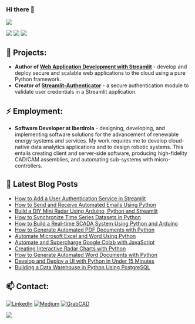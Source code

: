 <!--
# Mohammad Khorasani <!-- ![](https://visitor-badge.glitch.me/badge?page_id=mkhorasani.mkhorasani)
| <a href="https://github.com/mkhorasani/github-readme-stats"><img align="center" src="https://github-readme-stats.vercel.app/api?username=mkhorasani&show_icons=true&hide_title=true&include_all_commits=true&theme=bluefy&hide_border=true" /></a> | <a href="https://github.com/mkhorasani/github-readme-stats"><img align="center" src="https://github-readme-stats.vercel.app/api/top-langs/?username=mkhorasani&layout=compact&theme=bluefy&hide_border=true" /></a> |
| ------------- | ------------- |
-->

### Hi there 👋 
![](https://komarev.com/ghpvc/?username=mkhorasani&color=blue)

![](http://github-profile-summary-cards.vercel.app/api/cards/profile-details?username=mkhorasani&theme=default)
![](http://github-profile-summary-cards.vercel.app/api/cards/stats?username=mkhorasani&theme=default&) ![](http://github-profile-summary-cards.vercel.app/api/cards/productive-time?username=mkhorasani&theme=default&utcOffset=3)

<!--
**mkhorasani/mkhorasani** is a ✨ _special_ ✨ repository because its `README.md` (this file) appears on your GitHub profile.

Here are some ideas to get you started:

- 🌱 I’m currently learning ...
- 👯 I’m looking to collaborate on ...
- 🤔 I’m looking for help with ...
- 💬 Ask me about ...
- 📫 How to reach me: ...
- 😄 Pronouns: ...
- ⚡ Fun fact: ...
-->

## 🌱 Projects:
- **Author of [Web Application Development with Streamlit](https://www.amazon.com/Web-Application-Development-Streamlit-Applications/dp/1484281101?&linkCode=sl1&tag=mkhorasani09-20&linkId=8b8f63575c293b8a6eb73a4927190b97&language=en_US&ref_=as_li_ss_tl)** - develop and deploy secure and scalable web applications to the cloud using a pure Python framework.
- **Creator of [Streamlit-Authenticator](https://github.com/mkhorasani/Streamlit-Authenticator)** - a secure authentication module to validate user credentials in a Streamlit application.
<!-- - **Founder of [DummyLearn](https://mmd93k.wixsite.com/website-5)** - a free online machine learning platform. All plug & play without any coding, orchestration, or overhead. -->

## ⚡ Employment:
- **Software Developer at Iberdrola** - designing, developing, and implementing software solutions for the advancement of renewable energy systems and services. My work requires me to develop cloud-native data analytics applications and to design robotic systems. This entails creating client and server-side software, producing high-fidelity CAD/CAM assemblies, and automating sub-systems with micro-controllers.

## 📕 Latest Blog Posts
 - [How to Add a User Authentication Service in Streamlit](https://towardsdatascience.com/how-to-add-a-user-authentication-service-in-streamlit-a8b93bf02031)
 - [How to Send and Receive Automated Emails Using Python](https://towardsdatascience.com/how-to-send-and-receive-automated-emails-using-python-a5c711c7a35c)
 - [Build a DIY Mini Radar Using Arduino, Python and Streamlit](https://towardsdatascience.com/build-a-diy-mini-radar-using-arduino-python-and-streamlit-c333006681d7)
 - [How to Synchronize Time Series Datasets in Python](https://towardsdatascience.com/how-to-synchronize-time-series-datasets-in-python-f2ae51bee212)
 - [How to Build a Real-time SCADA System Using Python and Arduino](https://towardsdatascience.com/how-to-build-a-real-time-scada-system-using-python-and-arduino-7b3acaf86d39)
 - [How to Generate Automated PDF Documents with Python](https://towardsdatascience.com/how-to-generate-automated-pdf-documents-with-python-55981f4d9e3)
 - [Automate Microsoft Excel and Word Using Python](https://towardsdatascience.com/automate-microsoft-excel-and-word-using-python-4244c613f818)
 - [Automate and Supercharge Google Colab with JavaScript](https://towardsdatascience.com/automate-and-supercharge-google-colab-with-javascript-9f494d98489d)
 - [Creating Interactive Radar Charts with Python](https://towardsdatascience.com/creating-interactive-radar-charts-with-python-2856d06535f6)
 - [How to Generate Automated Word Documents with Python](https://medium.com/python-in-plain-english/how-to-generate-automated-word-documents-with-python-d6b7f6d3f801)
 - [Develop and Deploy a UI with Python in Under 15 Minutes](https://towardsdatascience.com/develop-and-deploy-a-ui-with-python-in-under-15-minutes-f92e289f754b)
 - [Building a Data Warehouse in Python Using PostgreSQL](https://towardsdatascience.com/building-a-data-warehouse-in-python-using-postgresql-f10dce22e3aa)

## 📫 Contact:
<a href="https://www.linkedin.com/in/mkhorasani/" target="_blank"><img alt="LinkedIn" src="https://img.shields.io/badge/linkedin-%230077B5.svg?&style=for-the-badge&logo=linkedin&logoColor=white" /></a>
<a href="https://khorasani.medium.com/" target="_blank"><img alt="Medium" src="https://img.shields.io/badge/medium-%2312100E.svg?&style=for-the-badge&logo=medium&logoColor=white" /></a>
<a href="https://grabcad.com/m.khorasani-1" target="_blank"><img alt="GrabCAD" src="https://img.shields.io/badge/GrabCAD-%230077B5.svg?&style=for-the-badge&logo=grabcad&logoColor=white" /></a>

![](https://hit.yhype.me/github/profile?user_id=38884731)
